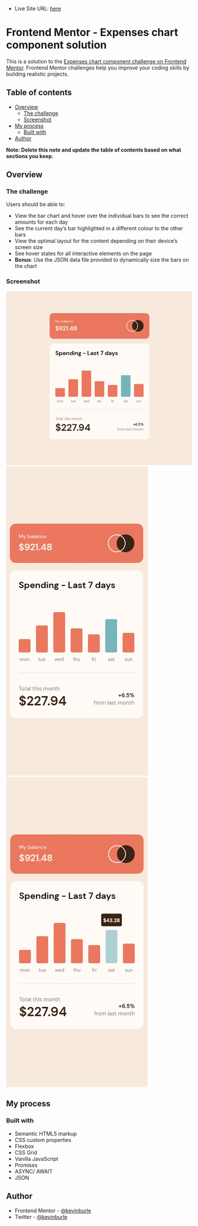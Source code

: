 - Live Site URL: [here](https://kevinburle.github.io/expenses-chart-component/)

# Frontend Mentor - Expenses chart component solution

This is a solution to the [Expenses chart component challenge on Frontend Mentor](https://www.frontendmentor.io/challenges/expenses-chart-component-e7yJBUdjwt). Frontend Mentor challenges help you improve your coding skills by building realistic projects. 

## Table of contents

- [Overview](#overview)
  - [The challenge](#the-challenge)
  - [Screenshot](#screenshot)
- [My process](#my-process)
  - [Built with](#built-with)
- [Author](#author)

**Note: Delete this note and update the table of contents based on what sections you keep.**

## Overview

### The challenge

Users should be able to:

- View the bar chart and hover over the individual bars to see the correct amounts for each day
- See the current day’s bar highlighted in a different colour to the other bars
- View the optimal layout for the content depending on their device’s screen size
- See hover states for all interactive elements on the page
- **Bonus**: Use the JSON data file provided to dynamically size the bars on the chart

### Screenshot

![](/screenshots/desktop.jpg)
![](/screenshots/mobile.jpg)
![](/screenshots/mobile-active-state.jpg)

## My process

### Built with

- Semantic HTML5 markup
- CSS custom properties
- Flexbox
- CSS Grid
- Vanilla JavaScript
- Promises
- ASYNC/ AWAIT
- JSON

## Author

- Frontend Mentor - [@kevinburle](https://www.frontendmentor.io/profile/kevinburle)
- Twitter - [@kevinburle](https://twitter.com/kevinburle)